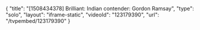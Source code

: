 {
    "title": "[1508434378] Brilliant: Indian contender: Gordon Ramsay",
    "type": "solo",
    "layout": "iframe-static",
    "videoId": "123179390",
    "url": "\/tvpembed\/123179390"
}